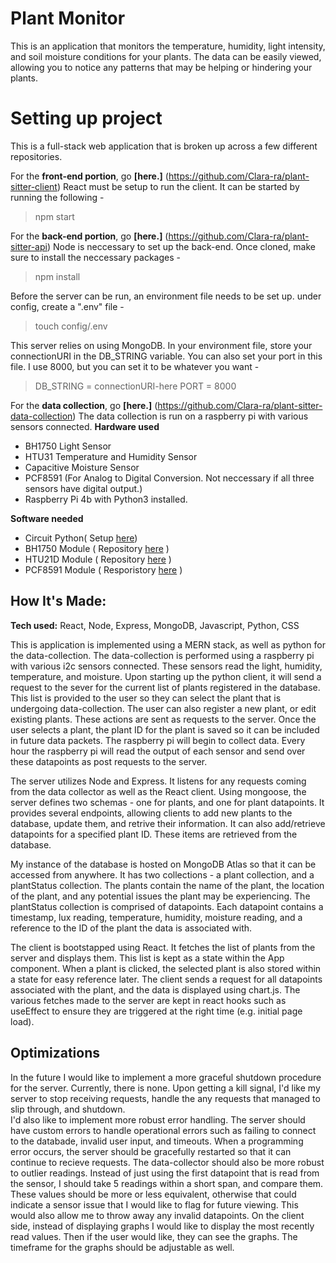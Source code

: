 
# Plant Monitor

This is an application that monitors the temperature, humidity, light intensity, and soil moisture conditions for your plants. The data can be easily viewed, allowing you to notice any patterns that may be helping or hindering your plants. 

# Setting up project

This is a full-stack web application that is broken up across a few different repositories.

For the **front-end portion**, go **[here.]** (https://github.com/Clara-ra/plant-sitter-client)
React must be setup to run the client. It can be started by running the following -
> npm start

For the **back-end portion**, go **[here.]** (https://github.com/Clara-ra/plant-sitter-api)
Node is neccessary to set up the back-end. Once cloned, make sure to install the neccessary packages -
> npm install

Before the server can be run, an environment file needs to be set up. under config, create a ".env" file -
> touch config/.env

This server relies on using MongoDB. In your environment file, store your connectionURI in the DB_STRING variable.
You can also set your port in this file. I use 8000, but you can set it to be whatever you want -

> DB_STRING = connectionURI-here
> PORT = 8000

For the **data collection**, go **[here.]** (https://github.com/Clara-ra/plant-sitter-data-collection)
The data collection is run on a raspberry pi with various sensors connected.
**Hardware used** 
- BH1750 Light Sensor
- HTU31 Temperature and Humidity Sensor
- Capacitive Moisture Sensor
- PCF8591 (For Analog to Digital Conversion. Not neccessary if all three sensors have digital output.)
- Raspberry Pi 4b with Python3 installed.

**Software needed**
- Circuit Python( Setup [here](https://learn.adafruit.com/circuitpython-on-raspberrypi-linux/installing-circuitpython-on-raspberry-pi))
- BH1750 Module ( Repository [here](https://github.com/adafruit/Adafruit_CircuitPython_BH1750) )
- HTU21D Module ( Repository [here](https://github.com/adafruit/Adafruit_CircuitPython_HTU21D) )
- PCF8591 Module ( Resporistory [here](https://github.com/adafruit/Adafruit_CircuitPython_PCF8591) )

## How It's Made:

**Tech used:** React, Node, Express, MongoDB, Javascript, Python, CSS

This is application is implemented using a MERN stack, as well as python for the data-collection.
The data-collection is performed using a raspberry pi with various i2c sensors connected. These sensors read the light, humidity, temperature, and moisture. Upon starting up the python client, it will send a request to the sever for the current list of plants registered in the database. This list is provided to the user so they can select the plant that is undergoing data-collection. The user can also register a new plant, or edit existing plants. These actions are sent as requests to the server. Once the user selects a plant, the plant ID for the plant is saved so it can be included in future data packets. The raspberry pi will begin to collect data. Every hour the raspberry pi will read the output of each sensor and send over these datapoints as post requests to the server.

The server utilizes Node and Express. It listens for any requests coming from the data collector as well as the React client. Using mongoose, the server defines two schemas - one for plants, and one for plant datapoints. It provides several endpoints, allowing clients to add new plants to the database, update them, and retrive their information. It can also add/retrieve datapoints for a specified plant ID. These items are retrieved from the database.

My instance of the database is hosted on MongoDB Atlas so that it can be accessed from anywhere. It has two collections - a plant collection, and a plantStatus collection. The plants contain the name of the plant, the location of the plant, and any potential issues the plant may be experiencing. The plantStatus collection is comprised of datapoints. Each datapoint contains a timestamp, lux reading, temperature, humidity, moisture reading, and a reference to the ID of the plant the data is associated with. 

The client is bootstapped using React. It fetches the list of plants from the server and displays them. This list is kept as a state within the App component. When a plant is clicked, the selected plant is also stored within a state for easy reference later. The client sends a request for all datapoints associated with the plant, and the data is displayed using chart.js. The various fetches made to the server are kept in react hooks such as useEffect to ensure they are triggered at the right time (e.g. initial page load).

## Optimizations

In the future I would like to implement a more graceful shutdown procedure for the server. Currently, there  is none. Upon getting a kill signal, I'd like my server to stop receiving requests, handle the any requests that managed to slip through, and shutdown.  
I'd also like to implement more robust error handling. The server should have custom errors to handle operational errors such as failing to connect to the databade, invalid user input, and timeouts. When a programming error occurs, the server should be gracefully restarted so that it can continue to recieve requests.
The data-collector should also be more robust to outlier readings. Instead of just using the first datapoint that is read from the sensor, I should take 5 readings within a short span, and compare them. These values should be more or less equivalent, otherwise that could indicate a sensor issue that I would like to flag for future viewing. This would also allow me to throw away any invalid datapoints. 
On the client side, instead of displaying graphs I would like to display the most recently read values. Then if the user would like, they can see the graphs. The timeframe for the graphs should be adjustable as well.




